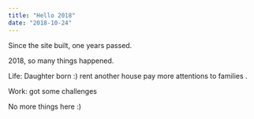 ```yaml
---
title: "Hello 2018"
date: "2018-10-24"
---
```


Since the site built, one years passed.

2018, so many things happened.

Life: Daughter born :) rent another house pay more attentions to families .

Work: got some challenges

No more things here :)
